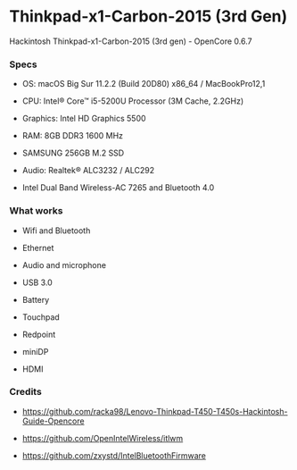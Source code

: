 # Thinkpad-x1-Carbon-2015 (3rd Gen)
Hackintosh Thinkpad-x1-Carbon-2015 (3rd gen) - OpenCore 0.6.7

### Specs
+ OS: macOS Big Sur 11.2.2 (Build 20D80) x86_64 / MacBookPro12,1

+ CPU: Intel® Core™ i5-5200U Processor (3M Cache, 2.2GHz)

+ Graphics: Intel HD Graphics 5500

+ RAM: 8GB DDR3 1600 MHz

+ SAMSUNG 256GB M.2 SSD

+ Audio: Realtek® ALC3232 / ALC292

+ Intel Dual Band Wireless-AC 7265 and Bluetooth 4.0

### What works

+ Wifi and Bluetooth

+ Ethernet

+ Audio and microphone

+ USB 3.0

+ Battery

+ Touchpad

+ Redpoint

+ miniDP

+ HDMI

### Credits

+ https://github.com/racka98/Lenovo-Thinkpad-T450-T450s-Hackintosh-Guide-Opencore

+ https://github.com/OpenIntelWireless/itlwm

+ https://github.com/zxystd/IntelBluetoothFirmware
